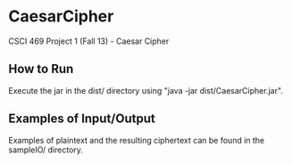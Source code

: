 CaesarCipher
============

CSCI 469 Project 1 (Fall 13) - Caesar Cipher

How to Run
----------
Execute the jar in the dist/ directory using "java -jar dist/CaesarCipher.jar".

Examples of Input/Output
------------------------
Examples of plaintext and the resulting ciphertext can be found in the sampleIO/
directory.
